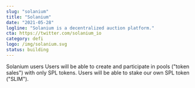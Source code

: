 ```yaml
---
slug: "solanium"
title: "Solanium"
date: "2021-05-28"
logline: "Solanium is a decentralized auction platform."
cta: https://twitter.com/solanium_io
category: defi
logo: /img/solanium.svg
status: building
---
```


Solanium users Users will be able to create and participate in pools ("token sales") with only SPL tokens. Users will be able to stake our own SPL token ("SLIM").
